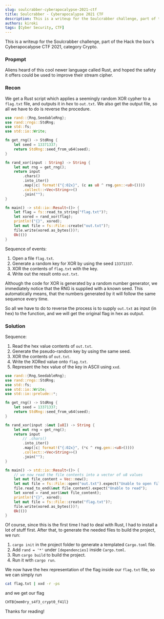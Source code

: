 ```yaml
---
slug: soulcrabber-cyberapocalypse-2021-ctf
title: Soulcrabber - Cyberapocalypse 2021 CTF
description: This is a writeup for the Soulcrabber challenge, part of the Hack the box's Cyberapocalypse CTF 2021, category Crypto.
authors: kiroki
tags: [Cyber Security, CTF]
---
```


This is a writeup for the Soulcrabber challenge, part of the Hack the box's Cyberapocalypse CTF 2021, category Crypto.

### Propmpt

Aliens heard of this cool newer language called Rust, and hoped the safety it offers could be used to improve their stream cipher.

<!-- truncate -->

### Recon

We get a Rust script which applies a seemingly random XOR cypher to a `flag.txt` file, and outputs it in _hex_ to `out.txt`. We also get the output file, so all we have to do is reverse the procedure.

```rust
use rand::{Rng,SeedableRng};
use rand::rngs::StdRng;
use std::fs;
use std::io::Write;

fn get_rng() -> StdRng {
    let seed = 13371337;
    return StdRng::seed_from_u64(seed);
}

fn rand_xor(input : String) -> String {
    let mut rng = get_rng();
    return input
        .chars()
        .into_iter()
        .map(|c| format!("{:02x}", (c as u8 ^ rng.gen::<u8>())))
        .collect::<Vec<String>>()
        .join("");
}

fn main() -> std::io::Result<()> {
    let flag = fs::read_to_string("flag.txt")?;
    let xored = rand_xor(flag);
    println!("{}", xored);
    let mut file = fs::File::create("out.txt")?;
    file.write(xored.as_bytes())?;
    Ok(())
}
```

Sequence of events:

 1. Open a file `flag.txt`.
 2. Generate a random key for XOR by using the seed `13371337`.
 3. XOR the contents of `flag.txt` with the key.
 4. Write out the result onto `out.txt`.

Although the code for XOR is generated by a random number generator, we immediately notice that the RNG is supplied with a known seed. This automatically means, that the numbers generated by it will follow the same sequence every time.

So all we have to do to reverse the process is to supply `out.txt` as input (in hex) to the function, and we will get the original flag in hex as output.

### Solution

Sequence:

1. Read the hex value contents of `out.txt`.
2. Generate the pseudo-random key by using the same seed.
3. XOR the contents of `out.txt`.
4. Write the XORed value onto `flag.txt`.
5. Represent the hex value of the key in ASCII using `xxd`.

```rust
use rand::{Rng,SeedableRng};
use rand::rngs::StdRng;
use std::fs;
use std::io::Write;
use std::io::prelude::*;

fn get_rng() -> StdRng {
    let seed = 13371337;
    return StdRng::seed_from_u64(seed);
}

fn rand_xor(input :&mut [u8]) -> String {
    let mut rng = get_rng();
    return input
        // .chars()
        .into_iter()
        .map(|c| format!("{:02x}", (*c ^ rng.gen::<u8>())))
        .collect::<Vec<String>>()
        .join("");
}

fn main() -> std::io::Result<()> {
    // we now read the file contents into a vector of u8 values
    let mut file_content = Vec::new();
    let mut file = fs::File::open("out.txt").expect("Unable to open file");
    file.read_to_end(&mut file_content).expect("Unable to read");
    let xored = rand_xor(&mut file_content);
    println!("{}", xored);
    let mut file = fs::File::create("flag.txt")?;
    file.write(xored.as_bytes())?;
    Ok(())
}
```


Of course, since this is the first time I had to deal with Rust, I had to install a lot of stuff first. After that, to generate the needed files to build the project, we run:

1. `cargo init` in the project folder to generate a templated `Cargo.toml` file.
2. Add `rand = '*'` under `[dependencies]` inside `Cargo.toml`.
3. Run `cargo build` to build the project.
4. Run it with `cargo run`.

We now have the hex representation of the flag inside our `flag.txt` file, so we can simply run

```sh
cat flag.txt | xxd -r -ps
```

and we get our flag

```sh
CHTB{mem0ry_s4f3_crypt0_f41l}
```

Thanks for reading!